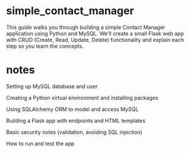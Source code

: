 # simple_contact_manager
This guide walks you through building a simple Contact Manager application using Python and MySQL. We'll create a small Flask web app with CRUD (Create, Read, Update, Delete) functionality and explain each step so you learn the concepts.
# notes 
Setting up MySQL database and user

Creating a Python virtual environment and installing packages

Using SQLAlchemy ORM to model and access MySQL

Building a Flask app with endpoints and HTML templates

Basic security notes (validation, avoiding SQL injection)

How to run and test the app
